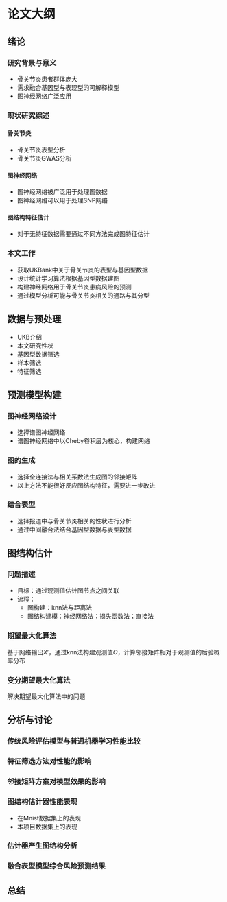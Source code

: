 # 论文大纲

## 绪论

### 研究背景与意义

+ 骨关节炎患者群体庞大
+ 需求融合基因型与表现型的可解释模型
+ 图神经网络广泛应用

### 现状研究综述

#### 骨关节炎

+ 骨关节炎表型分析
+ 骨关节炎GWAS分析

#### 图神经网络

+ 图神经网络被广泛用于处理图数据
+ 图神经网络可以用于处理SNP网络

#### 图结构特征估计

+ 对于无特征数据需要通过不同方法完成图特征估计

### 本文工作

+ 获取UKBank中关于骨关节炎的表型与基因型数据
+ 设计统计学习算法根据基因型数据建图
+ 构建神经网络用于骨关节炎患病风险的预测
+ 通过模型分析可能与骨关节炎相关的通路与其分型

## 数据与预处理

+ UKB介绍
+ 本文研究性状
+ 基因型数据筛选
+ 样本筛选
+ 特征筛选

## 预测模型构建

### 图神经网络设计

+ 选择谱图神经网络
+ 谱图神经网络中以Cheby卷积层为核心，构建网络

### 图的生成

+ 选择全连接法与相关系数法生成图的邻接矩阵
+ 以上方法不能很好反应图结构特征，需要进一步改进

### 结合表型

+ 选择报道中与骨关节炎相关的性状进行分析
+ 通过中间融合法结合基因型数据与表型数据

## 图结构估计

### 问题描述

+ 目标：通过观测值估计图节点之间关联
+ 流程：
    + 图构建：knn法与距离法
    + 图结构建模：神经网络法；损失函数法；直接法

### 期望最大化算法

基于网络输出$X'$，通过knn法构建观测值$O$，计算邻接矩阵相对于观测值的后验概率分布

### 变分期望最大化算法

解决期望最大化算法中的问题

## 分析与讨论

### 传统风险评估模型与普通机器学习性能比较

### 特征筛选方法对性能的影响

### 邻接矩阵方案对模型效果的影响

### 图结构估计器性能表现

+ 在Mnist数据集上的表现
+ 本项目数据集上的表现

### 估计器产生图结构分析

### 融合表型模型综合风险预测结果

## 总结






